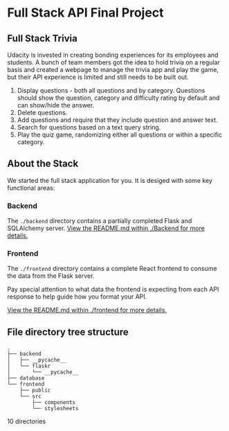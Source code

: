 # Full Stack API Final Project

## Full Stack Trivia

Udacity is invested in creating bonding experiences for its employees and students. A bunch of team members got the idea to hold trivia on a regular basis and created a  webpage to manage the trivia app and play the game, but their API experience is limited and still needs to be built out. 


1) Display questions - both all questions and by category. Questions should show the question, category and difficulty rating by default and can show/hide the answer. 
2) Delete questions.
3) Add questions and require that they include question and answer text.
4) Search for questions based on a text query string.
5) Play the quiz game, randomizing either all questions or within a specific category. 


## About the Stack

We started the full stack application for you. It is desiged with some key functional areas:

### Backend

The `./backend` directory contains a partially completed Flask and SQLAlchemy server.
[View the README.md within ./Backend for more details.](./Backend/README.md)


### Frontend

The `./frontend` directory contains a complete React frontend to consume the data from the Flask server.

Pay special attention to what data the frontend is expecting from each API response to help guide how you format your API. 

[View the README.md within ./frontend for more details.](./frontend/README.md)

## File directory tree structure
```
.
├── backend
│   ├── __pycache__
│   └── flaskr
│       └── __pycache__
├── database
└── frontend
    ├── public
    └── src
        ├── components
        └── stylesheets
```
10 directories
